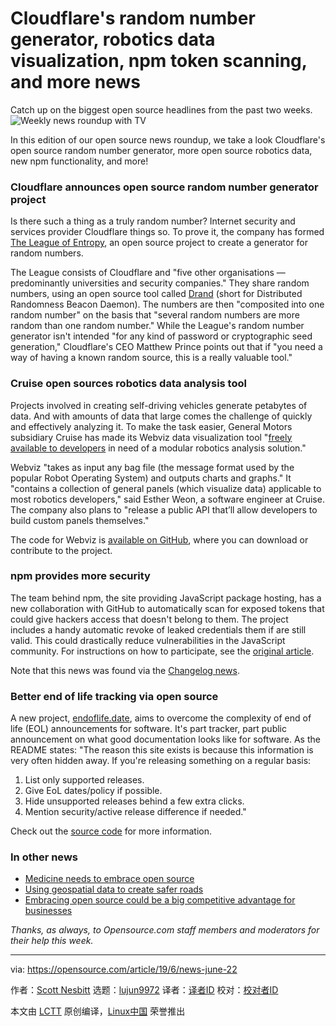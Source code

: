 [#]: collector: (lujun9972)
[#]: translator: ( )
[#]: reviewer: ( )
[#]: publisher: ( )
[#]: url: ( )
[#]: subject: (Cloudflare's random number generator, robotics data visualization, npm token scanning, and more news)
[#]: via: (https://opensource.com/article/19/6/news-june-22)
[#]: author: (Scott Nesbitt https://opensource.com/users/scottnesbitt)

Cloudflare's random number generator, robotics data visualization, npm token scanning, and more news
======
Catch up on the biggest open source headlines from the past two weeks.
![Weekly news roundup with TV][1]

In this edition of our open source news roundup, we take a look Cloudflare's open source random number generator, more open source robotics data, new npm functionality, and more!

### Cloudflare announces open source random number generator project

Is there such a thing as a truly random number? Internet security and services provider Cloudflare things so. To prove it, the company has formed [The League of Entropy][2], an open source project to create a generator for random numbers.

The League consists of Cloudflare and "five other organisations — predominantly universities and security companies." They share random numbers, using an open source tool called [Drand][3] (short for Distributed Randomness Beacon Daemon). The numbers are then "composited into one random number" on the basis that "several random numbers are more random than one random number." While the League's random number generator isn't intended "for any kind of password or cryptographic seed generation," Cloudflare's CEO Matthew Prince points out that if "you need a way of having a known random source, this is a really valuable tool."

### Cruise open sources robotics data analysis tool

Projects involved in creating self-driving vehicles generate petabytes of data. And with amounts of data that large comes the challenge of quickly and effectively analyzing it. To make the task easier, General Motors subsidiary Cruise has made its Webviz data visualization tool "[freely available to developers][4] in need of a modular robotics analysis solution."

Webviz "takes as input any bag file (the message format used by the popular Robot Operating System) and outputs charts and graphs." It "contains a collection of general panels (which visualize data) applicable to most robotics developers," said Esther Weon, a software engineer at Cruise. The company also plans to "release a public API that’ll allow developers to build custom panels themselves."

The code for Webviz is [available on GitHub][5], where you can download or contribute to the project.

### npm provides more security

The team behind npm, the site providing JavaScript package hosting, has a new collaboration with GitHub to automatically scan for exposed tokens that could give hackers access that doesn't belong to them. The project includes a handy automatic revoke of leaked credentials them if are still valid. This could drastically reduce vulnerabilities in the JavaScript community. For instructions on how to participate, see the [original article][6].

Note that this news was found via the [Changelog news][7].

### Better end of life tracking via open source

A new project, [endoflife.date][8], aims to overcome the complexity of end of life (EOL) announcements for software. It's part tracker, part public announcement on what good documentation looks like for software. As the README states: "The reason this site exists is because this information is very often hidden away. If you're releasing something on a regular basis:

  1. List only supported releases.
  2. Give EoL dates/policy if possible.
  3. Hide unsupported releases behind a few extra clicks.
  4. Mention security/active release difference if needed."



Check out the [source code][9] for more information.

### In other news

  * [Medicine needs to embrace open source][10]
  * [Using geospatial data to create safer roads][11]
  * [Embracing open source could be a big competitive advantage for businesses][12]



_Thanks, as always, to Opensource.com staff members and moderators for their help this week._

--------------------------------------------------------------------------------

via: https://opensource.com/article/19/6/news-june-22

作者：[Scott Nesbitt][a]
选题：[lujun9972][b]
译者：[译者ID](https://github.com/译者ID)
校对：[校对者ID](https://github.com/校对者ID)

本文由 [LCTT](https://github.com/LCTT/TranslateProject) 原创编译，[Linux中国](https://linux.cn/) 荣誉推出

[a]: https://opensource.com/users/scottnesbitt
[b]: https://github.com/lujun9972
[1]: https://opensource.com/sites/default/files/styles/image-full-size/public/lead-images/weekly_news_roundup_tv.png?itok=B6PM4S1i (Weekly news roundup with TV)
[2]: https://thenextweb.com/dd/2019/06/17/cloudflares-new-open-source-project-helps-anyone-obtain-truly-random-numbers/
[3]: https://github.com/dedis/drand
[4]: https://venturebeat.com/2019/06/18/cruise-open-sources-webview-a-tool-for-robotics-data-analysis/
[5]: https://github.com/cruise-automation/webviz
[6]: https://blog.npmjs.org/post/185680936500/protecting-package-publishers-npm-token-security
[7]: https://changelog.com/news/npm-token-scanning-extending-to-github-NAoe
[8]: https://endoflife.date/
[9]: https://github.com/captn3m0/endoflife.date
[10]: https://www.zdnet.com/article/medicine-needs-to-embrace-open-source/
[11]: https://itbrief.co.nz/story/using-geospatial-data-to-create-safer-roads
[12]: https://www.fastcompany.com/90364152/embracing-open-source-could-be-a-big-competitive-advantage-for-businesses

